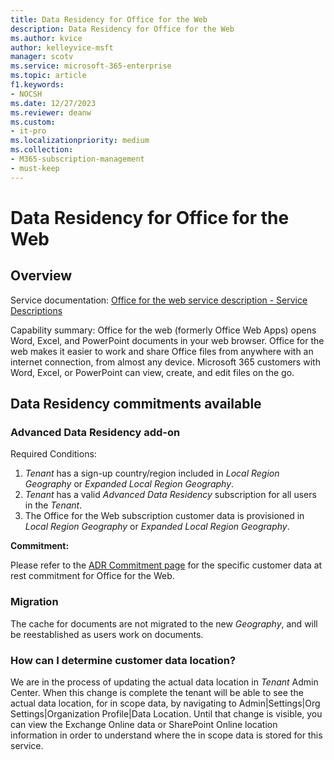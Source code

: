 ```yaml
---
title: Data Residency for Office for the Web
description: Data Residency for Office for the Web
ms.author: kvice
author: kelleyvice-msft
manager: scotv
ms.service: microsoft-365-enterprise
ms.topic: article
f1.keywords:
- NOCSH
ms.date: 12/27/2023
ms.reviewer: deanw
ms.custom:
- it-pro
ms.localizationpriority: medium
ms.collection:
- M365-subscription-management
- must-keep
---
```


# Data Residency for Office for the Web

## Overview

Service documentation: [Office for the web service description - Service Descriptions](/office365/servicedescriptions/office-online-service-description/office-online-service-description)

Capability summary: Office for the web (formerly Office Web Apps) opens Word, Excel, and PowerPoint documents in your web browser. Office for the web makes it easier to work and share Office files from anywhere with an internet connection, from almost any device. Microsoft 365 customers with Word, Excel, or PowerPoint can view, create, and edit files on the go.

## Data Residency commitments available

### Advanced Data Residency add-on

Required Conditions:

1. _Tenant_ has a sign-up country/region included in _Local Region Geography_ or _Expanded Local Region Geography_.
1. _Tenant_ has a valid _Advanced Data Residency_ subscription for all users in the _Tenant_.
1. The Office for the Web subscription customer data is provisioned in _Local Region Geography_ or _Expanded Local Region Geography_.

**Commitment:**

Please refer to the [ADR Commitment page](m365-dr-commitments.md#office-for-the-web) for the specific customer data at rest commitment for Office for the Web.

### Migration

The cache for documents are not migrated to the new _Geography_, and will be reestablished as users work on documents.

### How can I determine customer data location?

We are in the process of updating the actual data location in _Tenant_ Admin Center. When this change is complete the tenant will be able to see the actual data location, for in scope data, by navigating to Admin|Settings|Org Settings|Organization Profile|Data Location. Until that change is visible, you can view the Exchange Online data or SharePoint Online location information in order to understand where the in scope data is stored for this service.
